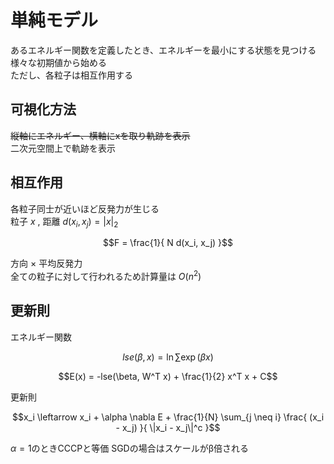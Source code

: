 # 単純モデル
あるエネルギー関数を定義したとき、エネルギーを最小にする状態を見つける  
様々な初期値から始める  
ただし、各粒子は相互作用する  

## 可視化方法
~~縦軸にエネルギー、横軸にxを取り軌跡を表示~~  
二次元空間上で軌跡を表示

## 相互作用
各粒子同士が近いほど反発力が生じる  
粒子 $x$ , 距離 $d(x_i, x_j) = |x|_2$ 
```math
F = \frac{1}{ N d(x_i, x_j) }
```
方向 × 平均反発力  
全ての粒子に対して行われるため計算量は $O(n^2)$ 

## 更新則

エネルギー関数
```math
lse(\beta, x) = \ln \sum \exp( \beta x )
```
```math
E(x) = -lse(\beta, W^T x) + \frac{1}{2} x^T x + C
```
更新則
```math
x_i \leftarrow x_i + \alpha \nabla E + \frac{1}{N} \sum_{j \neq i} \frac{ (x_i - x_j) }{ \|x_i - x_j\|^c }
```
$\alpha=1$のときCCCPと等価
SGDの場合はスケールがβ倍される
